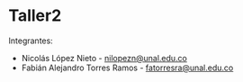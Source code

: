 # Taller2

Integrantes:
- Nicolás López Nieto - nilopezn@unal.edu.co
- Fabián Alejandro Torres Ramos - fatorresra@unal.edu.co
